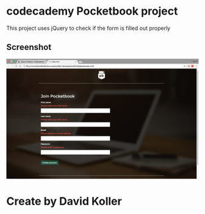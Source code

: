 codecademy Pocketbook project
=================================

This project uses jQuery to check if the form is filled out properly

## Screenshot
[![IMAGE ALT TEXT HERE](https://github.com/kolldavi/codeacadamy/blob/master/Pocketbook/ScreenShotPocketbook.png?raw=true)](http://www.dkoller.com/codeacadamy/Pocketbook/index.html)


Create by David Koller
=======================
